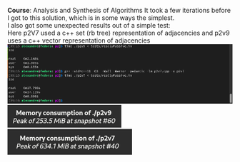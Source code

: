 **Course**: Analysis and Synthesis of Algorithms
It took a few iterations before I got to this solution, which is in some ways the simplest.\
I also got some unexpected results out of a simple test:\
Here p2V7 used a c++ set (rb tree) representation of adjacencies and p2v9 uses a c++ vector representation of adjacencies
![alt text](./images/a1.png)
![alt text](./images/b3.png)
![alt text](./images/a7.png)

